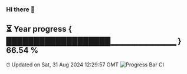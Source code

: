### Hi there 👋
⏳ Year progress { ███████████████████▁▁▁▁▁▁▁▁▁▁▁ } 66.54 %
---
⏰ Updated on Sat, 31 Aug 2024 12:29:57 GMT
![Progress Bar CI](https://github.com/liununu/liununu/workflows/Progress%20Bar%20CI/badge.svg)
